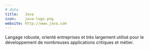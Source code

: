 ```yaml
---
# data
title:   Java
icon:    java-logo.png
website: http://www.java.com
---
```

Langage robuste, orienté entreprises et très largement utilisé pour le
développement de nombreuses applications critiques et métier.
